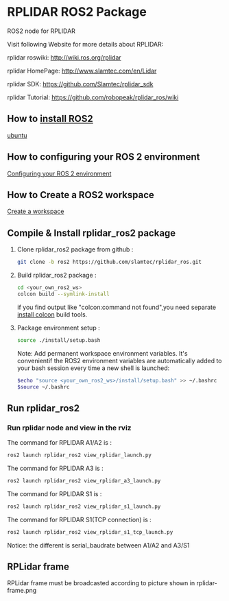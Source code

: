 # RPLIDAR ROS2 Package

ROS2 node for RPLIDAR

Visit following Website for more details about RPLIDAR:

rplidar roswiki: http://wiki.ros.org/rplidar

rplidar HomePage:   http://www.slamtec.com/en/Lidar

rplidar SDK: https://github.com/Slamtec/rplidar_sdk

rplidar Tutorial:  https://github.com/robopeak/rplidar_ros/wiki

## How to [install ROS2](https://index.ros.org/doc/ros2/Installation)
[ubuntu](https://docs.ros.org/en/foxy/Installation/Ubuntu-Install-Debians.html)

## How to configuring your ROS 2 environment
[Configuring your ROS 2 environment](https://docs.ros.org/en/foxy/Tutorials/Configuring-ROS2-Environment.html)

## How to Create a ROS2 workspace
[Create a workspace](https://docs.ros.org/en/foxy/Tutorials/Workspace/Creating-A-Workspace.html)

## Compile & Install rplidar_ros2 package

1. Clone rplidar_ros2 package from github : 

   ```bash
   git clone -b ros2 https://github.com/slamtec/rplidar_ros.git
   ``` 

2. Build rplidar_ros2 package :

   ```bash
   cd <your_own_ros2_ws>
   colcon build --symlink-install
   ```
   if you find output like "colcon:command not found",you need separate [install colcon](https://docs.ros.org/en/foxy/Tutorials/Colcon-Tutorial.html#install-colcon) build tools. 

  
3. Package environment setup :
    ```bash
    source ./install/setup.bash
    ```

    Note: Add permanent workspace environment variables.
    It's convenientif the ROS2 environment variables are automatically added to your bash session every time a new shell is launched:
    ```bash
    $echo "source <your_own_ros2_ws>/install/setup.bash" >> ~/.bashrc
    $source ~/.bashrc
    ```

## Run rplidar_ros2

### Run rplidar node and view in the rviz

The command for RPLIDAR A1/A2 is : 

```bash
ros2 launch rplidar_ros2 view_rplidar_launch.py
```

The command for RPLIDAR A3 is : 

```bash
ros2 launch rplidar_ros2 view_rplidar_a3_launch.py
```

The command for RPLIDAR S1 is : 

```bash
ros2 launch rplidar_ros2 view_rplidar_s1_launch.py
```

The command for RPLIDAR S1(TCP connection) is : 

```bash
ros2 launch rplidar_ros2 view_rplidar_s1_tcp_launch.py
```

Notice: the different is serial_baudrate between A1/A2 and A3/S1

## RPLidar frame
RPLidar frame must be broadcasted according to picture shown in rplidar-frame.png
